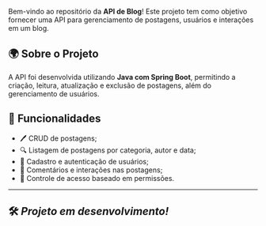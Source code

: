 Bem-vindo ao repositório da **API de Blog**! Este projeto tem como objetivo fornecer uma API para gerenciamento de postagens, usuários e interações em um blog.

## 🌍 Sobre o Projeto

A API foi desenvolvida utilizando **Java com Spring Boot**, permitindo a criação, leitura, atualização e exclusão de postagens, além do gerenciamento de usuários.

## 🎯 Funcionalidades
- 🖊️ CRUD de postagens;
- 🔍 Listagem de postagens por categoria, autor e data;
- 👤 Cadastro e autenticação de usuários;
- 📢 Comentários e interações nas postagens;
- 🔐 Controle de acesso baseado em permissões.
---

## 🛠️ *Projeto em desenvolvimento!*

    
